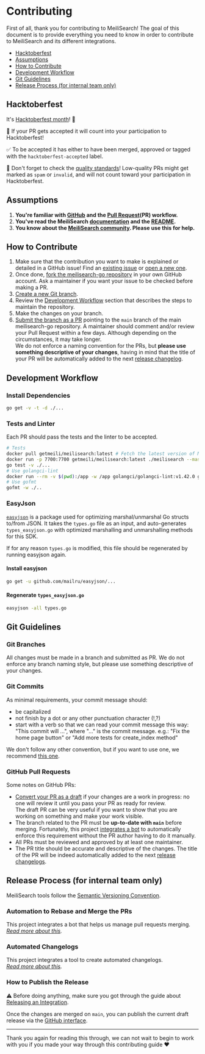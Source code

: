 # Contributing <!-- omit in TOC -->

First of all, thank you for contributing to MeiliSearch! The goal of this document is to provide everything you need to know in order to contribute to MeiliSearch and its different integrations.

- [Hacktoberfest](#hacktoberfest)
- [Assumptions](#assumptions)
- [How to Contribute](#how-to-contribute)
- [Development Workflow](#development-workflow)
- [Git Guidelines](#git-guidelines)
- [Release Process (for internal team only)](#release-process-for-internal-team-only)

## Hacktoberfest

It's [Hacktoberfest month](https://blog.meilisearch.com/contribute-hacktoberfest-2021/)! 🥳

🚀 If your PR gets accepted it will count into your participation to Hacktoberfest!

✅ To be accepted it has either to have been merged, approved or tagged with the `hacktoberfest-accepted` label.

🧐 Don't forget to check the [quality standards](https://hacktoberfest.digitalocean.com/resources/qualitystandards)! Low-quality PRs might get marked as `spam` or `invalid`, and will not count toward your participation in Hacktoberfest.

## Assumptions

1. **You're familiar with [GitHub](https://github.com) and the [Pull Request](https://help.github.com/en/github/collaborating-with-issues-and-pull-requests/about-pull-requests)(PR) workflow.**
2. **You've read the MeiliSearch [documentation](https://docs.meilisearch.com) and the [README](/README.md).**
3. **You know about the [MeiliSearch community](https://docs.meilisearch.com/learn/what_is_meilisearch/contact.html). Please use this for help.**

## How to Contribute

1. Make sure that the contribution you want to make is explained or detailed in a GitHub issue! Find an [existing issue](https://github.com/meilisearch/meilisearch-go/issues/) or [open a new one](https://github.com/meilisearch/meilisearch-go/issues/new).
2. Once done, [fork the meilisearch-go repository](https://help.github.com/en/github/getting-started-with-github/fork-a-repo) in your own GitHub account. Ask a maintainer if you want your issue to be checked before making a PR.
3. [Create a new Git branch](https://help.github.com/en/github/collaborating-with-issues-and-pull-requests/creating-and-deleting-branches-within-your-repository).
4. Review the [Development Workflow](#development-workflow) section that describes the steps to maintain the repository.
5. Make the changes on your branch.
6. [Submit the branch as a PR](https://help.github.com/en/github/collaborating-with-issues-and-pull-requests/creating-a-pull-request-from-a-fork) pointing to the `main` branch of the main meilisearch-go repository. A maintainer should comment and/or review your Pull Request within a few days. Although depending on the circumstances, it may take longer.<br>
 We do not enforce a naming convention for the PRs, but **please use something descriptive of your changes**, having in mind that the title of your PR will be automatically added to the next [release changelog](https://github.com/meilisearch/meilisearch-go/releases/).

## Development Workflow

### Install Dependencies <!-- omit in TOC -->

```bash
go get -v -t -d ./...
```

### Tests and Linter <!-- omit in TOC -->

Each PR should pass the tests and the linter to be accepted.

```bash
# Tests
docker pull getmeili/meilisearch:latest # Fetch the latest version of MeiliSearch image from Docker Hub
docker run -p 7700:7700 getmeili/meilisearch:latest ./meilisearch --master-key=masterKey --no-analytics=true
go test -v ./...
# Use golangci-lint
docker run --rm -v $(pwd):/app -w /app golangci/golangci-lint:v1.42.0 golangci-lint run -v
# Use gofmt
gofmt -w ./..
```

### EasyJson <!-- omit in TOC -->

[`easyjson`](https://github.com/mailru/easyjson) is a package used for optimizing marshal/unmarshal Go structs to/from JSON. It takes the `types.go` file as an input, and auto-generates `types_easyjson.go` with optimized marshalling and unmarshalling methods for this SDK.

If for any reason `types.go` is modified, this file should be regenerated by running easyjson again.

#### Install easyjson <!-- omit in TOC -->

```bash
go get -u github.com/mailru/easyjson/...
```

#### Regenerate `types_easyjson.go` <!-- omit in TOC -->

```bash
easyjson -all types.go
```

## Git Guidelines

### Git Branches <!-- omit in TOC -->

All changes must be made in a branch and submitted as PR.
We do not enforce any branch naming style, but please use something descriptive of your changes.

### Git Commits <!-- omit in TOC -->

As minimal requirements, your commit message should:
- be capitalized
- not finish by a dot or any other punctuation character (!,?)
- start with a verb so that we can read your commit message this way: "This commit will ...", where "..." is the commit message.
  e.g.: "Fix the home page button" or "Add more tests for create_index method"

We don't follow any other convention, but if you want to use one, we recommend [this one](https://chris.beams.io/posts/git-commit/).

### GitHub Pull Requests <!-- omit in TOC -->

Some notes on GitHub PRs:

- [Convert your PR as a draft](https://help.github.com/en/github/collaborating-with-issues-and-pull-requests/changing-the-stage-of-a-pull-request) if your changes are a work in progress: no one will review it until you pass your PR as ready for review.<br>
  The draft PR can be very useful if you want to show that you are working on something and make your work visible.
- The branch related to the PR must be **up-to-date with `main`** before merging. Fortunately, this project [integrates a bot](https://github.com/meilisearch/integration-guides/blob/main/guides/bors.md) to automatically enforce this requirement without the PR author having to do it manually.
- All PRs must be reviewed and approved by at least one maintainer.
- The PR title should be accurate and descriptive of the changes. The title of the PR will be indeed automatically added to the next [release changelogs](https://github.com/meilisearch/meilisearch-go/releases/).

## Release Process (for internal team only)

MeiliSearch tools follow the [Semantic Versioning Convention](https://semver.org/).

### Automation to Rebase and Merge the PRs <!-- omit in TOC -->

This project integrates a bot that helps us manage pull requests merging.<br>
_[Read more about this](https://github.com/meilisearch/integration-guides/blob/main/guides/bors.md)._

### Automated Changelogs <!-- omit in TOC -->

This project integrates a tool to create automated changelogs.<br>
_[Read more about this](https://github.com/meilisearch/integration-guides/blob/main/guides/release-drafter.md)._

### How to Publish the Release <!-- omit in TOC -->

⚠️ Before doing anything, make sure you got through the guide about [Releasing an Integration](https://github.com/meilisearch/integration-guides/blob/main/guides/integration-release.md).

Once the changes are merged on `main`, you can publish the current draft release via the [GitHub interface](https://github.com/meilisearch/meilisearch-go/releases).

<hr>

Thank you again for reading this through, we can not wait to begin to work with you if you made your way through this contributing guide ❤️
